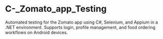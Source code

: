 # C-_Zomato_app_Testing
Automated testing for the Zomato app using C#, Selenium, and Appium in a .NET environment. Supports login, profile management, and food ordering workflows on Android devices.
